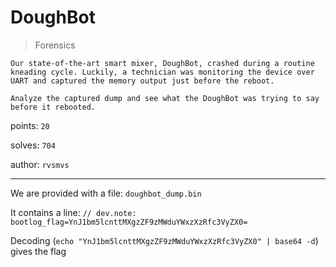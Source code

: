 # DoughBot

> Forensics

```text
Our state-of-the-art smart mixer, DoughBot, crashed during a routine kneading cycle. Luckily, a technician was monitoring the device over UART and captured the memory output just before the reboot.

Analyze the captured dump and see what the DoughBot was trying to say before it rebooted.
```

points: `20`

solves: `704`

author: `rvsmvs`

---

We are provided with a file: `doughbot_dump.bin`

It contains a line: `// dev.note: bootlog_flag=YnJ1bm5lcnttMXgzZF9zMWduYWxzXzRfc3VyZX0=`

Decoding (`echo "YnJ1bm5lcnttMXgzZF9zMWduYWxzXzRfc3VyZX0" | base64 -d`) gives the flag
